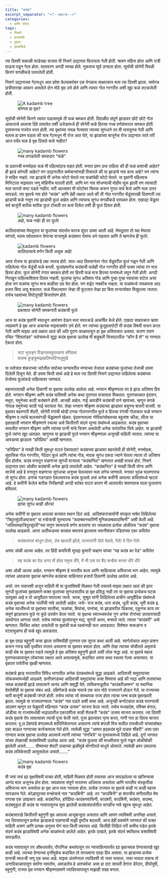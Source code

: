 ```yaml
---
title: "कदंब"
excerpt_separator: "<!--more-->"
categories:
  - ब्लॉग पोस्ट
tags:
  - निसर्ग
  - वनस्पति
  - पुराण
  - छायाचित्रे
---
```

त्या दिवशी सकाळी साडेसहा वाजता मी निसर्ग उद्यानात फिरायला गेली होती. श्रावण महिना होता आणि रात्री पाऊस पडून गेला होता. वातावरण अगदी स्वच्छ होते. नुकताच सूर्य उगवला होता. सूर्याची सोनेरी पिवळी किरणं सगळीकडे पसरलेली होती.
<!--more-->
निसर्ग उद्यानाच्या गेटमधून आत प्रवेश केल्याबरोबर एक वेगळाच साक्षात्कार मला त्या दिवशी झाला. समोरच छत्रीसारखा आकार असलेले दोन मोठे वृक्ष उभे होते आणि त्यावर गोल गरगरीत अशी खूप फळं लटकलेली होती.
<figure class="align-center">
  <img
  src="/images/kadamb/zaad.jpg"
  alt="A kadamb tree">
  <figcaption>कोणता हा वृक्ष?</figcaption>
</figure>

सूर्याची सोनेरी किरणे त्यावर पडल्यामुळे ती फळं चमकत होती. दिवाळीत संपूर्ण झाडावर छोटे छोटे गोल आकाराचे आकाश दिवे लावावेत तशी उजेडामध्ये ही सोनेरी फळे हिरव्या गच्च पर्णसंभारात चमकत होती. दूरवरूनच नजरेत भरत होती. त्या वृक्षांच्या जवळ गेल्यावर त्याच्या सुगंधाने तर मी भारावूनच गेली आणि मलाच हा प्रश्न पडला की याच गेटमधून मी रोज आत येते, या झाडांच्या बाजूनेच रोज उद्यानात जाते तरी आज पर्यंत मला हे वृक्ष दिसले कसे नाहीत?
<figure class="align-center">
  <img
  src="/images/kadamb/zoomedoutflower.jpg"
  alt="many kadamb flowers">
  <figcaption>गच्च लगडलेली चमकदार "फळे"</figcaption>
</figure>

या प्रकारची मनमोहक फळं मी पहिल्यांदाच पाहत होती. मनात प्रश्न उभा राहिला की ही फळं कशाची आहेत? ही झाडं कोणती आहेत? मग उद्यानातील कर्मचाऱ्यांनाही विचारले की या झाडांचे नाव काय आहे? पण त्यांना ते माहित नव्हते. त्या झाडांचे मी अनेक फोटो घेतले त्या फळांचेही फोटो घेतले. या वृक्षांनी पहिल्याच मिनिटाला माझ्यावर जणू मोहिनीच घातली होती. आणि मग नाव शोधण्याची मोहीम सुरू झाली पण त्यासाठी मला फारसे कष्ट पडले नाहीत. घरी आल्यावर मी फोटोवर क्लिक करून गुगल सर्च केले आणि मला उत्तर सापडले. त्या वृक्षाचे नाव होते “कदंब” आणि हेही लक्षात आले की ती गोल गरगरीत चेंडूंसारखी दिसणारी त्या झाडांची फळे नसून त्या झाडांची फुलं आहेत आणि त्यांचाच सुगंध सगळीकडे दरवळत होता. एखाद्या चेंडूवर सर्व बाजूंनी बारीक बारीक फुलं टोचली तर कसं दिसेल तशी ही फुलं दिसत होती.
<figure class="align-center">
  <img
  src="/images/kadamb/manyflowers.jpg"
  alt="many kadamb flowers">
  <figcaption>अहो, फळ नव्हे! ही तर फुले! </figcaption>
</figure>

कालिदासांच्या मेघदूतात या फुलांच्या संदर्भात फारच सुंदर उपमा आली आहे. मेघदूतात तो यक्ष मेघाला सांगतो, मलय पर्वतावरून येणाऱ्या वाऱ्यामुळे कदंबावर रोमांच उभे राहतात आणि ते म्हणजेच ही फुले!.
<figure class="align-center">
  <img
  src="/images/kadamb/flower.png"
  alt="kadamb flowers">
  <figcaption>कालिदासाचे वर्णन किती अचूक आहे!</figcaption>
</figure>

आता रोजच या झाडांकडे लक्ष जातच होते. सात-आठ दिवसानंतर गोल चेंडूवरील फुलं गळून गेली आणि राहिलेल्या गोल चेंडूंची फळे बनली. फुलांप्रमाणेच कदंबाची फळेही गोल गरगरीत होती फक्त त्यांचा रंग मात्र हिरवा होता. फुलं सोनेरी रंगात चमकत होती तर हिरवी फळं मात्र हिरव्या पानांमध्ये लपून गेली होती. अगदी निरखून पाहिल्याशिवाय दिसत नव्हती. फुलांचा सुगंध अतिशय गोड आणि पुन्हा पुन्हा घ्यावासा वाटेल असा होता पण फळांचा सुगंध मात्र काहीसा उग्र येत होता. पण वाईट नक्कीच नव्हता. या फळांमध्ये जवळपास आठ हजार बिया असू शकतात. फळं पिकल्यावर जेव्हा ती फुटतात तेव्हा ह्या बिया वाऱ्यासोबत विखुरल्या जातात. तसेच पक्ष्यांच्या विष्टेतूनही बिजारोपण होते.
<figure class="align-center">
  <img
  src="/images/kadamb/glowflower.jpg"
  alt="many kadamb flowers">
  <figcaption>प्रकाशात सोनेरी चमकणारी कदंबाची फुले</figcaption>
</figure>

आज या कदंब वृक्षांनी स्वतःहून आमंत्रण देऊन मला स्वतःकडे आकर्षित केले होते. एखादा साक्षात्कार व्हावा त्याप्रमाणे हे वृक्ष आज अचानक माझ्यासमोर उभे होते. मग त्यांच्या कुतूहलापोटी मी कदंबा विषयी वाचन करत गेली आणि माझ्या असं लक्षात आलं की अति पुराण काळापासून हा वृक्ष अस्तित्वात असावा. कारण रावण रचित “शिवतांडव” स्तोत्रामध्ये सुद्धा कदंब वृक्षाचा उल्लेख मी बाहुबली चित्रपटातील “कौन है वो” या गाण्यात ऐकला होता.

> जटा भुजङ्ग पिङ्गलस्फुरत्फणा मणिप्रभा\
> कदम्ब कुङ्कुमद्रवप्रलिप्तदिग्वधूमुखे

या स्तोत्रात शंकराच्या जटेतील सर्पाच्या फण्यावरील मण्याच्या तेजाला कदंबांच्या फुलांच्या तेजाची उपमा दिलेली दिसून येते. ही उपमा किती सार्थ आहे हे मला त्या दिवशी निसर्ग उद्यानात पाहिलेल्या कदंबांच्या तेजोमय फुलांकडे पाहिल्यावर जाणवलं.

महाभारतातही अनेक ठिकाणी या वृक्षाचा उल्लेख आलेला आहे. भगवान श्रीकृष्णाला तर हे झाड अतिशय प्रिय होते. भगवान श्रीकृष्ण आणि कदंब याविषयी अनेक कथा पुराणात वाचायला  मिळतात. पुराणकाळात वृंदावन, मथुरा, यमुनेच्या काठी कदंबवने होती. आजही आहेत. गाई आवडीने कदंबाची पाने खायच्या. म्हणून सगळे गोपाळ यमुनेच्या काठी गाई चरायला नेत. तेव्हा भगवान श्रीकृष्ण कदंबाच्या झाडावर बसूनच बासरी वाजवी. या वृक्षावर बहरणारी शेंदरी, सोनेरी रंगांची थोडी टणक गोलगरगरीत फुले व हिरव्या रंगांची गोलाकार फळे भगवान श्रीकृष्ण व त्यांचे बालसवंगडी चेंडूप्रमाणे खेळत. वृंदावनातल्या गोपिकांसोबतच्या बहुतांश क्रीडा, लीला या वृक्षाखाली भगवान श्रीकृष्णाने रचल्या असे कितीतरी संदर्भ जुन्या ग्रंथांमध्ये आढळतात. कदंब वृक्षाच्या सावलीत भगवान श्रीकृष्ण आणि त्यांच्या पत्नी यांचे चित्रण असलेली अनेक पारंपारिक चित्रे आहेत. या झाडांची फुले त्यांना खूप आवडत. म्हणूनच या झाडाची फुले भगवान श्रीकृष्णाला अजूनही वाहिली जातात. त्यांच्या या आवडत्या झाडाला “हरिप्रिया” असंही म्हणतात.

“हरिप्रिया” हे नावही किती सुमधुर वाटतं ऐकायला!! कदंबाच्या झाडावर बहरलेली ही सोनेरी, मनमोहक, सुवासिक गोल गरगरीत, गेंदेदार फुलं आणि त्यांचा गोड, मादक सुगंध एकदा ज्याने घेतला त्याला तो अतिशय प्रिय होतोच. कदंब वनातून वाहणाऱ्या सुगंधी वाऱ्याला “कदंबानिल” म्हणतात असंही वाचलं होतं. निसर्ग उद्यानात एका ओळीत कदंबांची अनेक झाडे लावलेली आहेत. “कदंबानिल” हे नावही किती योग्य आणि साजेसे आहे हे वनातून वाहणाऱ्या सुगंधाचा अनुभव घेतल्यावर मला लगेच जाणवले. मनावर भुरळ घालणाराच तो सुगंध होता. ढगांचा गडगडात ऐकल्यावरच कदंब फुलतो असं अनेक कवींनी आपल्या कवितांमध्ये म्हटलं आहे. हे कवींनी केलेलं बारीक निरीक्षणही अगदी बरोबर वाटतं कारण मी आतापर्यंत श्रावणातच याला फुलतांना बघितलं.
<figure class="align-center">
  <img
  src="/images/kadamb/goldenflower.jpg"
  alt="many kadamb flowers">
  <figcaption>ह्यांचा सुगंध काही औरच!</figcaption>
</figure>

अनेक कवींनी या वृक्षाला आपल्या काव्यात  स्थान दिलं आहे. आदिशंकराचार्यानी संस्कृत भाषेत लिहिलेल्या "त्रिपुरसुंदरीअष्टकम्” या स्त्रोत्राची सुरुवातच “कदम्बवनचारिणीं मुनिकदम्बकादम्बिनीं” अशी केली आहे. "ललितामहात्रिपुरसुंदरी”च्या सगुण स्वरूपाचे वर्णन करतांना तर जवळपास प्रत्येक ओळीतच “कदंब” वृक्षाचा उल्लेख आढळतो. आत्ता अलीकडच्या काळात बघायचं झाल्यास भवानीशंकर पंडितांच्या एका कवितेत

> कदंबतरुला बांधून दोला, उंच खालती झोले, परस्परांनी दोले घेतले, गेले! ते दिन गेले!

अश्या ओळी आल्या आहेत. तर हिंदी कवयित्री सुभद्रा कुमारी चव्हाण यांच्या “यह कदंब का पेड” कवितेत

> यह कदंब का पेड अगर माॅं होता यमुना तीरे, मै भी उस पर बैंठ कन्हैया बनता धीरे धीरे

अशा ओळी आल्या आहेत. भगवान श्रीकृष्ण हे भारतीय कला आणि साहित्याचा अविभाज्य भाग आहेत. त्यामुळे त्यांच्या आवडत्या वृक्षाचा म्हणजेच कदंबाचा साहित्यात हजारो ठिकाणी उल्लेख आलेला आहे.

असो. पण जसजशी अजून माहिती मी या फुलांविषयी मिळवत गेली तसतसे माझ्या लक्षात आलं की इतर सुगंधी फुलांच्या वृक्षांप्रमाणे फक्त फुलांच्या सुगंधासाठीच हा वृक्ष प्रसिद्ध नाही तर या वृक्षाचा प्रत्येकच घटक उपयुक्त आहे व तो आयुर्वेदात वापरल्या जातो. चरक, सुश्रुत यांनी लिहिलेल्या प्राचीन आयुर्वेदिक ग्रंथांमध्ये कदंब वृक्षाच्या अनेक जातींची नावे आलेली आहेत. जसे- राज कदंब, धारा कदंब, धूली कदंब, भूमी कदंब इ. अनेक व्याधींमध्ये या वृक्षांच्या सालीचा, फळांचा, बियांचा, पानांचा, या झाडावरील डिंकाचा, एकूणच काय तर संपूर्ण झाडाचाच कुठे ना कुठे उपयोग केला जातो. या वृक्षाचा स्वास्थ्यवर्धक गुण अनेक रोगांच्या उपचारासाठी उपयोगात आणला जातो. तसेच त्यांच्या फुलांपासून मद्य, सुगंधी अत्तर, बनवले जाते. त्याला “कादंबरी” असे म्हणतात. किंचित आंबट असलेली या वृक्षांची फळं पक्ष्यांनाही फार आवडतात. विशेषतः माकडांना व वटवाघुळांना ही फळे खूप आवडतात.

हा वृक्ष एवढा बहुगुणी कसा झाला याविषयीही पुराणात एक सुरस कथा आली आहे. स्वर्गलोकात अमृत प्राशन करून गरुड पक्षी पृथ्वीवर परतत असताना या वृक्षावर बसला होता. आणि तेव्हा त्याच्या चोचीतले अमृताचे काही थेंब या वृक्षावर पडले त्यामुळे हे वृक्ष अतिशय बहुगुणी झाले अशी लोक श्रद्धा आहे. या वृक्षाचे महत्व पुराणकाळापासून लोकांच्या लक्षात आले असल्यामुळे, कदाचित अश्या कथा रचल्या गेल्या असाव्यात. या वृक्षाला पार्वतीचा वृक्षही म्हणतात.

कदंबाचे झाड भारतातील विविध भागातील अनेक दंतकथांमध्ये सुद्धा आढळते. आदिवासी समुदायाच्या लोककथांमध्येही आढळते. छत्तीसगडच्या आदिवासी समुदायांचा असा विश्वास आहे की नद्या आणि तलावांच्या जवळ कदंबाची झाडे लावल्याने आनंद आणि समृद्धी येते. तामिळनाडूतील “कादंबरीअम्मन” या स्थानिक देवतेशीही या वृक्षाचा संबंध आहे. दक्षिणेकडे कदंब नावाचे एक फार मोठे राजघराणे होऊन गेले. या राज्याच्या चारी बाजूंनी कदंबाची जंगले होती. तसेच त्यांचा जो संस्थापक राजा होता त्याचा जन्म कदंब वृक्षाखाली झाला. त्यामुळे या राजघराण्याला “कदंब” नाव पडले अशी कथा आहे. अजूनही कर्नाटकात कदंब घराण्याची आठवण म्हणून दर फेब्रुवारी महिन्यात “कदंब उत्सव” साजरा केला जातो. तसेच मध्यप्रदेश, पश्चिम बंगाल, ओडीसा या राज्यांमध्येही भाद्रपदातील एकादशीला काही शेतकरी “कदंब” उत्सव साजरा करतात. त्या दिवशी कदंब वृक्षाचे रोप लावल्यावर त्याची पूजा केली जाते. पूजा झाल्यावर नृत्य करत, गाणी गात हा दिवस साजरा करतात. पु.ल.देशपांडे बंगालमध्ये शांतिनिकेतनला असताना त्यांचे बंगाली मित्र सलील रायचौधरी यांच्यासोबत एका बाऊल गाण्याच्या कार्यक्रमाला गेले होते. त्यावेळी सुद्धा “आमार ह्रद्कदंब मूले दाडाव श्रीहरी” असा एका गाण्यात कदंब वृक्षाचा उल्लेख आल्याचे त्यांनी त्यांच्या “वंगचित्रे” या पुस्तकामध्ये लिहिले आहे. दुर्गा भागवत यांच्या लेखातही कदंबाविषयी उल्लेख आला आहे. “कदंब फुलला की माधवीलता फुले गळून ओकीबोकी झालेली असते……. ग्रीष्माच्या शेवटी उन्हाच्या झळीमुळे मोगरीतले माधुर्य ओसरते. त्यावेळी भ्रमर उमलत्या कदंब लतिकेसाठी आसुसलेला असतो…….”
<figure class="align-center">
  <img
  src="/images/kadamb/zaad2.jpg"
  alt="many kadamb flowers">
  <figcaption>कदंब वृक्ष</figcaption>
</figure>

मी जसं जसं ह्या वृक्षाविषयी वाचत होती, माहिती मिळवत होती तसतसा आज सापडलेल्या या खजिन्याचा आनंद मला अजूनच होत होता. जवळपास संपूर्ण भारतभर अधिवास असलेला आणि भारतीय संस्कृतीचा अविभाज्य भाग असलेला हा वृक्ष आज मला गवसला होता. प्रत्येक राज्यात या वृक्षाचे काही ना काही महत्त्व सापडतच गेले. कोल्हापूरच्या वनक्षेत्राचे नाव “कादंबिनी” आहे. तर “कादंबिनी” हा शास्त्रीय संगीतातील मेघ रागाचा एक उपप्रकार आहे. कदंबानिल, हरिप्रिया-कादंबनवासिनी, कादंबरी, कादंबिनी, कदंबरा, कदम्बा, कदंबमुकुल ही कदंब या नावापासूनच सुरू झालेली कदंबासंदर्भातील सगळीच नावे खूपच सुमधुर आहेत.

कदंबासारखे कितीतरी बहुगुणी वृक्ष आपल्या आजूबाजूला असतात आणि आपण त्याविषयी अनभिज्ञ असतो. त्या दिवसापासून प्रत्येक झाडाकडे पाहण्याची माझी दृष्टीच बदलली. आज हेही प्रकर्षाने जाणवलं की फक्त माहिती असणं आणि प्रत्यक्ष अनुभव घेणं यात किती तफावत आहे. कितीही लिहिलं तरी कमीच पडेल इतके संदर्भ कदंब झाडाविषयी अनेक काळांमध्ये आलेले आहेत. इतके दाखले, इतके संदर्भ क्वचितच कशाविषयी सापडतील.

कदंब नावापासून तर औषधापर्यंत, पौराणिक कथांपासून तर नवसाहित्यापर्यंत ह्या  वृक्षाजवळ देण्यासारखे खूप काही आहे. त्याच्या देण्याच्या वृत्तीमुळेच कदाचित तो सगळ्यांना एवढा प्रिय असावा. या झाडाच्या प्रत्येक पानाची स्वतःची जणू एक कथा आहे. माझ्या अंतर्मनाला त्यादिवशी तो जसा भासला, जसा भावला तसाच तो अनादिकाळापासून सर्वांना भावतोय, आवडतोय हे आश्चर्यच! असा हा दाट सावली देणारा डेरेदार, दीर्घायुषी, बहुगुणी, राजस वृक्ष भगवान श्रीकृष्णाप्रमाणे त्यादिवसापासून माझाही सखा बनला.
